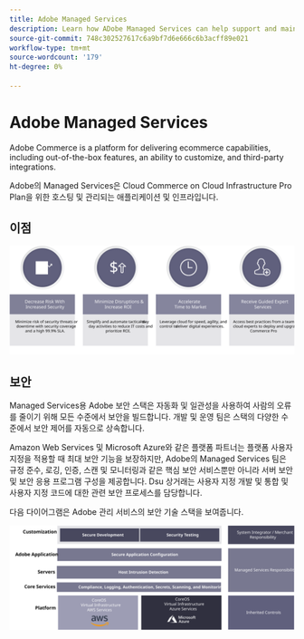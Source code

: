 ```yaml
---
title: Adobe Managed Services
description: Learn how ADobe Managed Services can help support and maintain your Adobe Commerce implementation.
source-git-commit: 748c302527617c6a9bf7d6e666c6b3acff89e021
workflow-type: tm+mt
source-wordcount: '179'
ht-degree: 0%

---
```



# Adobe Managed Services

Adobe Commerce is a platform for delivering ecommerce capabilities, including out-of-the-box features, an ability to customize, and third-party integrations.

Adobe의 Managed Services은 Cloud Commerce on Cloud Infrastructure Pro Plan을 위한 호스팅 및 관리되는 애플리케이션 및 인프라입니다.

## 이점

![Adobe Managed Services의 이점을 보여주는 인포그래픽](../../assets/playbooks/managed-services-benefits.svg)

## 보안

Managed Services용 Adobe 보안 스택은 자동화 및 일관성을 사용하여 사람의 오류를 줄이기 위해 모든 수준에서 보안을 빌드합니다. 개발 및 운영 팀은 스택의 다양한 수준에서 보안 제어를 자동으로 상속합니다.

Amazon Web Services 및 Microsoft Azure와 같은 플랫폼 파트너는 플랫폼 사용자 지정을 적용할 때 최대 보안 기능을 보장하지만, Adobe의 Managed Services 팀은 규정 준수, 로깅, 인증, 스캔 및 모니터링과 같은 핵심 보안 서비스뿐만 아니라 서버 보안 및 보안 응용 프로그램 구성을 제공합니다. Dsu 상거래는 사용자 지정 개발 및 통합 및 사용자 지정 코드에 대한 관련 보안 프로세스를 담당합니다.

다음 다이어그램은 Adobe 관리 서비스의 보안 기술 스택을 보여줍니다.

![ADobe Managed Services 보안 스택을 보여주는 다이어그램](../../assets/playbooks/managed-services-security-stack.svg)
